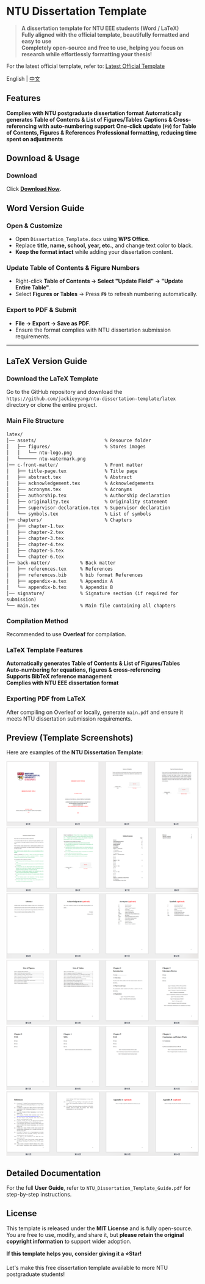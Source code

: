 # NTU Dissertation Template

> **A dissertation template for NTU EEE students (Word / LaTeX)**  
> **Fully aligned with the official template, beautifully formatted and easy to use**  
> **Completely open-source and free to use, helping you focus on research while effortlessly formatting your thesis!**  

For the latest official template, refer to: [Latest Official Template](https://entuedu.sharepoint.com/sites/Student/cs/eee/Shared%20Documents/Forms/AllItems.aspx?id=%2Fsites%2FStudent%2Fcs%2Feee%2FShared%20Documents%2FGraduate%2FM%2ESc%2E%20Programme%2FMaster%20of%20Science%20%28MSc%29%20Programme%2FImportant%20Links%2FDissertation%2FGuideline%2DMSc%2DDiss%5Fv8%2Epdf&parent=%2Fsites%2FStudent%2Fcs%2Feee%2FShared%20Documents%2FGraduate%2FM%2ESc%2E%20Programme%2FMaster%20of%20Science%20%28MSc%29%20Programme%2FImportant%20Links%2FDissertation)

English | [中文](./README.md) 

## Features

**Complies with NTU postgraduate dissertation format** 
**Automatically generates Table of Contents & List of Figures/Tables** 
**Captions & Cross-referencing with auto-numbering support** 
**One-click update (`F9`) for Table of Contents, Figures & References** 
**Professional formatting, reducing time spent on adjustments**

## Download & Usage

### **Download**

Click [**Download Now**](https://github.com/jackieyyang/ntu-dissertation-template/archive/refs/heads/main.zip).

## Word Version Guide

### **Open & Customize**

- Open `Dissertation_Template.docx` using **WPS Office**.  
- Replace **title, name, school, year, etc.**, and change text color to black.  
- **Keep the format intact** while adding your dissertation content.  

### **Update Table of Contents & Figure Numbers**

- Right-click **Table of Contents → Select "Update Field" → "Update Entire Table"**.  
- Select **Figures or Tables** → Press **`F9`** to refresh numbering automatically.  

### **Export to PDF & Submit**

- **File → Export → Save as PDF**.  
- Ensure the format complies with NTU dissertation submission requirements.  

---

## LaTeX Version Guide

### **Download the LaTeX Template**

Go to the GitHub repository and download the `https://github.com/jackieyyang/ntu-dissertation-template/latex` directory or clone the entire project.

### **Main File Structure**

```
latex/
│── assets/                         % Resource folder
│   ├── figures/                    % Stores images
│   │   └── ntu-logo.png
│   └────── ntu-watermark.png
│── c-front-matter/                 % Front matter
│   ├── title-page.tex              % Title page
│   ├── abstract.tex                % Abstract
│   ├── acknowledgement.tex         % Acknowledgements
│   ├── acronyms.tex                % Acronyms
│   ├── authorship.tex              % Authorship declaration
│   ├── originality.tex             % Originality statement
│   ├── supervisor-declaration.tex  % Supervisor declaration
│   └── symbols.tex                 % List of symbols
│── chapters/                       % Chapters
│   ├── chapter-1.tex
│   ├── chapter-2.tex
│   ├── chapter-3.tex
│   ├── chapter-4.tex
│   ├── chapter-5.tex
│   └── chapter-6.tex
│── back-matter/           % Back matter
│   ├── references.tex     % References
│   ├── references.bib     % bib format References
│   ├── appendix-a.tex     % Appendix A
│   └── appendix-b.tex     % Appendix B
│── signature/             % Signature section (if required for submission)
└── main.tex               % Main file containing all chapters
```

### **Compilation Method**

Recommended to use **Overleaf** for compilation.

### **LaTeX Template Features**

**Automatically generates Table of Contents & List of Figures/Tables**  
**Auto-numbering for equations, figures & cross-referencing**  
**Supports BibTeX reference management**  
**Complies with NTU EEE dissertation format**  

### **Exporting PDF from LaTeX**

After compiling on Overleaf or locally, generate `main.pdf` and ensure it meets NTU dissertation submission requirements.

## Preview (Template Screenshots)

Here are examples of the **NTU Dissertation Template**:

![](./images/template_1.png)  
![](./images/template_2.png)  
![](./images/template_3.png)  
![](./images/template_4.png)  
![](./images/template_5.png)  
![](./images/template_6.png)  

## Detailed Documentation

For the full **User Guide**, refer to `NTU_Dissertation_Template_Guide.pdf` for step-by-step instructions.

## License

This template is released under the **MIT License** and is fully open-source.  
You are free to use, modify, and share it, but **please retain the original copyright information** to support wider adoption.

**If this template helps you, consider giving it a ⭐Star!**  

Let's make this free dissertation template available to more NTU postgraduate students!
